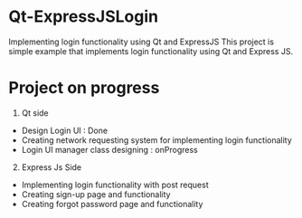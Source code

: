 # Qt-ExpressJSLogin
Implementing login functionality using Qt and ExpressJS
This project is simple example that implements login functionality using Qt and Express JS.

# Project on progress
1. Qt side
- Design Login UI : Done
- Creating network requesting system for implementing login functionality
- Login UI manager class designing : onProgress

2. Express Js Side
- Implementing login functionality with post request
- Creating sign-up page and functionality
- Creating forgot password page and functionality
